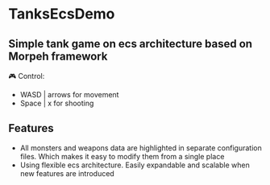 # TanksEcsDemo
## Simple tank game on ecs architecture based on Morpeh framework

🎮 Сontrol:
- WASD | arrows for movement
- Space | x for shooting

##  Features
- All monsters and weapons data are highlighted in separate configuration files. Which makes it easy to modify them from a single place
- Using flexible eсs architecture. Easily expandable and scalable when new features are introduced 
